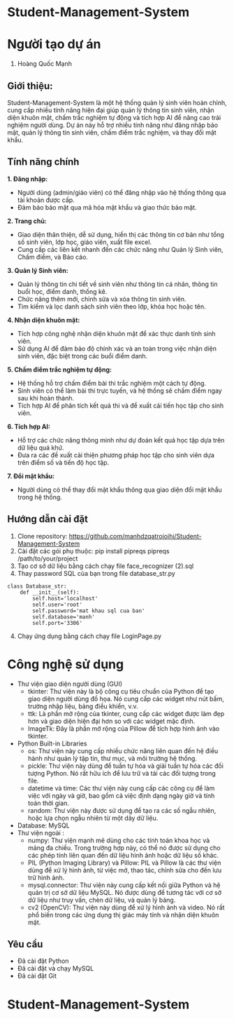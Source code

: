 # Student-Management-System
# Người tạo dự án
1. Hoàng Quốc Mạnh 
## Giới thiệu:
Student-Management-System là một hệ thống quản lý sinh viên hoàn chỉnh, cung cấp nhiều tính năng hiện đại giúp quản lý thông tin sinh viên, nhận diện khuôn mặt, chấm trắc nghiệm tự động và tích hợp AI để nâng cao trải nghiệm người dùng. Dự án này hỗ trợ nhiều tính năng như đăng nhập bảo mật, quản lý thông tin sinh viên, chấm điểm trắc nghiệm, và thay đổi mật khẩu.

## Tính năng chính

**1. Đăng nhập:**

- Người dùng (admin/giáo viên) có thể đăng nhập vào hệ thống thông qua tài khoản được cấp.
- Đảm bảo bảo mật qua mã hóa mật khẩu và giao thức bảo mật.
  
**2. Trang chủ:**

- Giao diện thân thiện, dễ sử dụng, hiển thị các thông tin cơ bản như tổng số sinh viên, lớp học, giáo viên, xuất file excel.
- Cung cấp các liên kết nhanh đến các chức năng như Quản lý Sinh viên, Chấm điểm, và Báo cáo.
  
**3. Quản lý Sinh viên:**

- Quản lý thông tin chi tiết về sinh viên như thông tin cá nhân, thông tin buổi học, điểm danh, thống kê.
- Chức năng thêm mới, chỉnh sửa và xóa thông tin sinh viên.
- Tìm kiếm và lọc danh sách sinh viên theo lớp, khóa học hoặc tên.

**4. Nhận diện khuôn mặt:**

- Tích hợp công nghệ nhận diện khuôn mặt để xác thực danh tính sinh viên.
- Sử dụng AI để đảm bảo độ chính xác và an toàn trong việc nhận diện sinh viên, đặc biệt trong các buổi điểm danh.
  
**5. Chấm điểm trắc nghiệm tự động:**

- Hệ thống hỗ trợ chấm điểm bài thi trắc nghiệm một cách tự động.
- Sinh viên có thể làm bài thi trực tuyến, và hệ thống sẽ chấm điểm ngay sau khi hoàn thành.
- Tích hợp AI để phân tích kết quả thi và đề xuất cải tiến học tập cho sinh viên.
    
**6. Tích hợp AI:**

- Hỗ trợ các chức năng thông minh như dự đoán kết quả học tập dựa trên dữ liệu quá khứ.
- Đưa ra các đề xuất cải thiện phương pháp học tập cho sinh viên dựa trên điểm số và tiến độ học tập.
  
**7. Đổi mật khẩu:**

- Người dùng có thể thay đổi mật khẩu thông qua giao diện đổi mật khẩu trong hệ thống.

## Hướng dẫn cài đặt
1. Clone repository: https://github.com/manhdzqatroioihi/Student-Management-System
2. Cài đặt các gói phụ thuộc: pip install pipreqs
                              pipreqs /path/to/your/project
3. Tạo cơ sở dữ liệu bằng cách chạy file face_recognizer (2).sql
4. Thay password SQL của bạn trong file database_str.py
```
class Database_str:
    def __init__(self):
        self.host='localhost'
        self.user='root'
        self.password='mat khau sql cua ban'
        self.database='manh'
        self.port='3306'
```
4. Chạy ứng dụng bằng cách chạy file LoginPage.py
# Công nghệ sử dụng
 - Thư viện giao diện người dùng (GUI)
    + tkinter: Thư viện này là bộ công cụ tiêu chuẩn của Python để tạo giao diện người dùng đồ họa. Nó cung cấp các widget như nút bấm, trường nhập liệu, bảng điều khiển, v.v.
    + ttk: Là phần mở rộng của tkinter, cung cấp các widget được làm đẹp hơn và giao diện hiện đại hơn so với các widget mặc định.
    + ImageTk: Đây là phần mở rộng của Pillow để tích hợp hình ảnh vào tkinter.
 - Python Built-in Libraries
   + os: Thư viện này cung cấp nhiều chức năng liên quan đến hệ điều hành như quản lý tập tin, thư mục, và môi trường hệ thống.
   + pickle: Thư viện này dùng để tuần tự hóa và giải tuần tự hóa các đối tượng Python. Nó rất hữu ích để lưu trữ và tải các đối tượng trong file.
   + datetime và time: Các thư viện này cung cấp các công cụ để làm việc với ngày và giờ, bao gồm cả việc định dạng ngày giờ và tính toán thời gian.
   + random: Thư viện này được sử dụng để tạo ra các số ngẫu nhiên, hoặc lựa chọn ngẫu nhiên từ một dãy dữ liệu.
 - Database: MySQL
 - Thư viện ngoài :
   + numpy: Thư viện mạnh mẽ dùng cho các tính toán khoa học và mảng đa chiều. Trong trường hợp này, có thể nó được sử dụng cho các phép tính liên quan đến dữ liệu hình ảnh hoặc dữ liệu số khác.
   + PIL (Python Imaging Library) và Pillow: PIL và Pillow là các thư viện dùng để xử lý hình ảnh, từ việc mở, thao tác, chỉnh sửa cho đến lưu trữ hình ảnh.
   + mysql.connector: Thư viện này cung cấp kết nối giữa Python và hệ quản trị cơ sở dữ liệu MySQL. Nó được dùng để tương tác với cơ sở dữ liệu như truy vấn, chèn dữ liệu, và quản lý bảng.
   + cv2 (OpenCV): Thư viện này dùng để xử lý hình ảnh và video. Nó rất phổ biến trong các ứng dụng thị giác máy tính và nhận diện khuôn mặt.
## Yêu cầu
 - Đã cài đặt Python
 - Đã cài đặt và chạy MySQL
 - Đã cài đặt Git
# Student-Management-System
